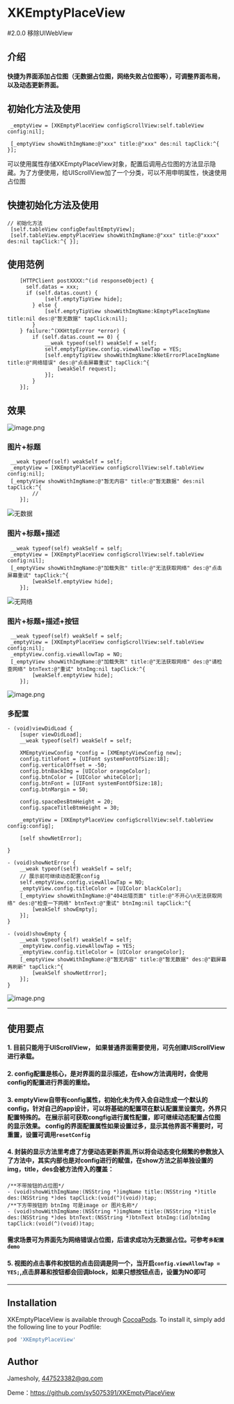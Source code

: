 # XKEmptyPlaceView

#2.0.0 移除UIWebView

## 介绍
#### 快捷为界面添加占位图（无数据占位图，网络失败占位图等），可调整界面布局，以及动态更新界面。


## 初始化方法及使用
```
 _emptyView = [XKEmptyPlaceView configScrollView:self.tableView config:nil];

 [_emptyView showWithImgName:@"xxx" title:@"xxx" des:nil tapClick:^{ }];
```
可以使用属性存储XKEmptyPlaceView对象，配置后调用占位图的方法显示隐藏。为了方便使用，给UIScrollView加了一个分类，可以不用申明属性，快速使用占位图

## 快捷初始化方法及使用

```
// 初始化方法
 [self.tableView configDefaultEmptyView];
 [self.tableView.emptyPlaceView showWithImgName:@"xxx" title:@"xxxx" des:nil tapClick:^{ }];
```

## 使用范例
```
    [HTTPClient postXXXX:^(id responseObject) {
      self.datas = xxx;
      if (self.datas.count) {
            [self.emptyTipView hide];
        } else {
            [self.emptyTipView showWithImgName:kEmptyPlaceImgName title:nil des:@"暂无数据" tapClick:nil];
        }
    } failure:^(XKHttpErrror *error) {
        if (self.datas.count == 0) {
            __weak typeof(self) weakSelf = self;
            self.emptyTipView.config.viewAllowTap = YES;
            [self.emptyTipView showWithImgName:kNetErrorPlaceImgName title:@"网络错误" des:@"点击屏幕重试" tapClick:^{
                [weakSelf request];
            }];
        }
    }];
```


## 效果
![image.png](https://upload-images.jianshu.io/upload_images/1956050-5288d401ea4d2372.png?imageMogr2/auto-orient/strip%7CimageView2/2/w/1240)
### 图片+标题

```
 __weak typeof(self) weakSelf = self;
 _emptyView = [XKEmptyPlaceView configScrollView:self.tableView config:nil];
 [_emptyView showWithImgName:@"暂无内容" title:@"暂无数据" des:nil tapClick:^{
        //
    }];
```
![无数据](https://upload-images.jianshu.io/upload_images/1956050-9bde23c7c48668d2.png?imageMogr2/auto-orient/strip%7CimageView2/2/w/1240)
### 图片+标题+描述
```
 __weak typeof(self) weakSelf = self;
 _emptyView = [XKEmptyPlaceView configScrollView:self.tableView config:nil];
 [_emptyView showWithImgName:@"加载失败" title:@"无法获取网络" des:@"点击屏幕重试" tapClick:^{
        [weakSelf.emptyView hide];
    }];
```
![无网络](https://upload-images.jianshu.io/upload_images/1956050-f428f87db6fcc90a.png?imageMogr2/auto-orient/strip%7CimageView2/2/w/1240)
### 图片+标题+描述+按钮
```
 __weak typeof(self) weakSelf = self;
 _emptyView = [XKEmptyPlaceView configScrollView:self.tableView config:nil];
 _emptyView.config.viewAllowTap = NO;
 [_emptyView showWithImgName:@"加载失败" title:@"无法获取网络" des:@"请检查网络" btnText:@"重试" btnImg:nil tapClick:^{
        [weakSelf.emptyView hide];
    }];
```
![image.png](https://upload-images.jianshu.io/upload_images/1956050-9cebf8bd9c36b0cd.png?imageMogr2/auto-orient/strip%7CimageView2/2/w/1240)
### 多配置
```
- (void)viewDidLoad {
    [super viewDidLoad];
    __weak typeof(self) weakSelf = self;
    
    XMEmptyViewConfig *config = [XMEmptyViewConfig new];
    config.titleFont = [UIFont systemFontOfSize:18];
    config.verticalOffset = -50;
    config.btnBackImg = [UIColor orangeColor];
    config.btnColor = [UIColor whiteColor];
    config.btnFont = [UIFont systemFontOfSize:18];
    config.btnMargin = 50;
    
    config.spaceDesBtmHeight = 20;
    config.spaceTitleBtmHeight = 30;
    
    _emptyView = [XKEmptyPlaceView configScrollView:self.tableView config:config];
    
    [self showNetError];
    
}

- (void)showNetError {
    __weak typeof(self) weakSelf = self;
    // 展示前可继续动态配置config
    self.emptyView.config.viewAllowTap = NO;
    _emptyView.config.titleColor = [UIColor blackColor];
    [_emptyView showWithImgName:@"404出错页面" title:@"不开心\n无法获取网络" des:@"检查一下网络" btnText:@"重试" btnImg:nil tapClick:^{
        [weakSelf showEmpty];
    }];
}

- (void)showEmpty {
    __weak typeof(self) weakSelf = self;
    _emptyView.config.viewAllowTap = YES;
    _emptyView.config.titleColor = [UIColor orangeColor];
    [_emptyView showWithImgName:@"暂无内容" title:@"暂无数据" des:@"戳屏幕再刷新" tapClick:^{
        [weakSelf showNetError];
    }];
}

```
![image.png](https://upload-images.jianshu.io/upload_images/1956050-165f0cf48cc1e641.png?imageMogr2/auto-orient/strip%7CimageView2/2/w/1240)

---
## 使用要点
#### 1. 目前只能用于UIScrollView， 如果普通界面需要使用，可先创建UIScrollView进行承载。
#### 2. config配置是核心，是对界面的显示描述，在show方法调用时，会使用config的配置进行界面的重绘。
#### 3. emptyView自带有config属性，初始化未为传入会自动生成一个默认的config，针对自己的app设计，可以将基础的配置项在默认配置里设置完，外界只配置特殊的。 在展示前可获取congfig进行属性配置，即可继续动态配置占位图的显示效果。 config的界面配置属性如果设置过多，显示其他界面不需要时，可重置，设置可调用`resetConfig`
#### 4. 封装的显示方法里考虑了方便动态更新界面,所以将会动态变化频繁的参数放入了方法中，其实内部也是对config进行的赋值，在show方法之前单独设置的img，title，des会被方法传入的覆盖：

```
/**不带按钮的占位图*/
- (void)showWithImgName:(NSString *)imgName title:(NSString *)title des:(NSString *)des tapClick:(void(^)(void))tap;
/**下方带按钮的 btnImg 可是image or 图片名称*/
- (void)showWithImgName:(NSString *)imgName title:(NSString *)title des:(NSString *)des btnText:(NSString *)btnText btnImg:(id)btnImg tapClick:(void(^)(void))tap;
```
#### 需求场景可为界面先为网络错误占位图，后请求成功为无数据占位。可参考`多配置demo`
#### 5. 视图的点击事件和按钮的点击回调是同一个，当开启`config.viewAllowTap = YES;`,点击屏幕和按钮都会回调block，如果只想按钮点击，设置为NO即可
----




## Installation

XKEmptyPlaceView is available through [CocoaPods](https://cocoapods.org). To install
it, simply add the following line to your Podfile:

```ruby
pod 'XKEmptyPlaceView'
```

## Author

Jamesholy, 447523382@qq.com


Deme：https://github.com/sy5075391/XKEmptyPlaceView
